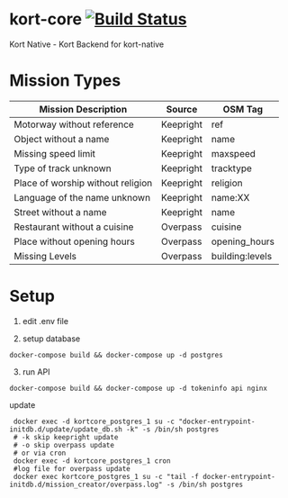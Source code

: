 # kort-core [![Build Status](https://travis-ci.org/kort/kort-core.svg?branch=master)](https://travis-ci.org/kort/kort-core)
Kort Native - Kort Backend for kort-native

# Mission Types

| Mission Description               | Source    | OSM Tag         |
|-----------------------------------|-----------|-----------------|
| Motorway without reference        | Keepright | ref             |
| Object without a name             | Keepright | name            |
| Missing speed limit               | Keepright | maxspeed        |
| Type of track unknown             | Keepright | tracktype       |
| Place of worship without religion | Keepright | religion        |
| Language of the name unknown      | Keepright | name:XX         |
| Street without a name             | Keepright | name            |
| Restaurant without a cuisine      | Overpass  | cuisine         |
| Place without opening hours       | Overpass  | opening_hours   |
| Missing Levels                    | Overpass  | building:levels |

# Setup

1. edit .env file

2. setup database

```shell
docker-compose build && docker-compose up -d postgres
```

3. run API

```shell
docker-compose build && docker-compose up -d tokeninfo api nginx
```

update
```shell
 docker exec -d kortcore_postgres_1 su -c "docker-entrypoint-initdb.d/update/update_db.sh -k" -s /bin/sh postgres
 # -k skip keepright update
 # -o skip overpass update
 # or via cron
 docker exec -d kortcore_postgres_1 cron
 #log file for overpass update
 docker exec kortcore_postgres_1 su -c "tail -f docker-entrypoint-initdb.d/mission_creator/overpass.log" -s /bin/sh postgres
```
